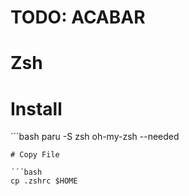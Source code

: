 # TODO: ACABAR
# Zsh

# Install 

´´´bash
paru -S zsh oh-my-zsh --needed
```
# Copy File

´´´bash
cp .zshrc $HOME
```
